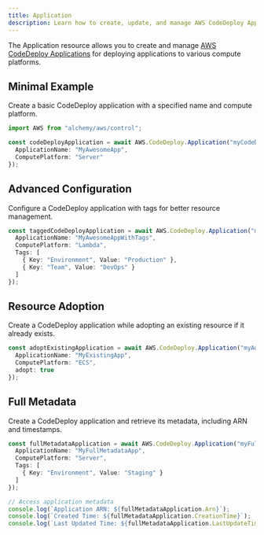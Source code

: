 ```yaml
---
title: Application
description: Learn how to create, update, and manage AWS CodeDeploy Applications using Alchemy Cloud Control.
---
```


The Application resource allows you to create and manage [AWS CodeDeploy Applications](https://docs.aws.amazon.com/codedeploy/latest/userguide/) for deploying applications to various compute platforms.

## Minimal Example

Create a basic CodeDeploy application with a specified name and compute platform.

```ts
import AWS from "alchemy/aws/control";

const codeDeployApplication = await AWS.CodeDeploy.Application("myCodeDeployApp", {
  ApplicationName: "MyAwesomeApp",
  ComputePlatform: "Server"
});
```

## Advanced Configuration

Configure a CodeDeploy application with tags for better resource management.

```ts
const taggedCodeDeployApplication = await AWS.CodeDeploy.Application("myTaggedApp", {
  ApplicationName: "MyAwesomeAppWithTags",
  ComputePlatform: "Lambda",
  Tags: [
    { Key: "Environment", Value: "Production" },
    { Key: "Team", Value: "DevOps" }
  ]
});
```

## Resource Adoption

Create a CodeDeploy application while adopting an existing resource if it already exists.

```ts
const adoptExistingApplication = await AWS.CodeDeploy.Application("myAdoptedApp", {
  ApplicationName: "MyExistingApp",
  ComputePlatform: "ECS",
  adopt: true
});
```

## Full Metadata

Create a CodeDeploy application and retrieve its metadata, including ARN and timestamps.

```ts
const fullMetadataApplication = await AWS.CodeDeploy.Application("myFullMetadataApp", {
  ApplicationName: "MyFullMetadataApp",
  ComputePlatform: "Server",
  Tags: [
    { Key: "Environment", Value: "Staging" }
  ]
});

// Access application metadata
console.log(`Application ARN: ${fullMetadataApplication.Arn}`);
console.log(`Created Time: ${fullMetadataApplication.CreationTime}`);
console.log(`Last Updated Time: ${fullMetadataApplication.LastUpdateTime}`);
```